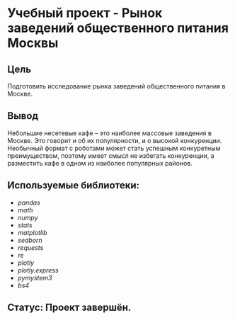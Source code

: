 # Учебный проект - Рынок заведений общественного питания Москвы


## Цель

Подготовить исследование рынка заведений общественного питания в Москве.

## Вывод

 Небольшие несетевые кафе – это наиболее массовые заведения в Москве. Это говорит и об их популярности, и о высокой конкуренции. Необычный формат с роботами может стать успешным конкуретным преимуществом, поэтому имеет смысл не избегать конкуренции, а разместить кафе в одном из наиболее популярных районов.
 
## Используемые библиотеки:
- *pandas*
- *math*
- *numpy*
- *stats*
- *matplotlib*
- *seaborn*
- *requests*
- *re*
- *plotly*
- *plotly.express*
- *pymystem3*
- *bs4*

## Статус: Проект завершён.
